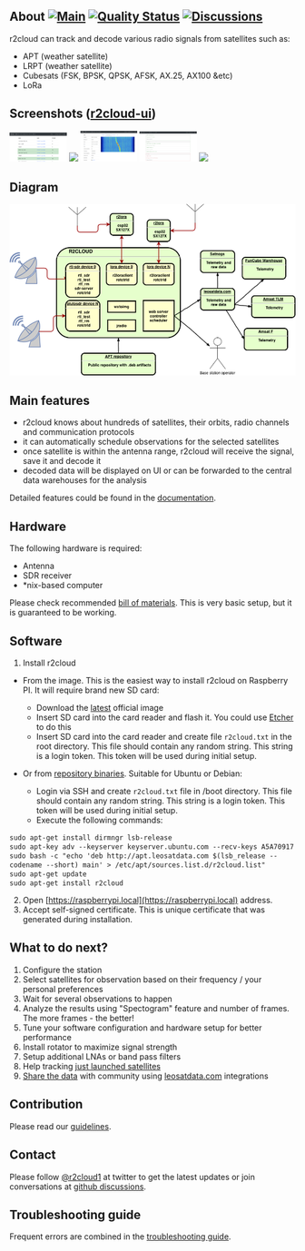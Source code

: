 ## About [![Main](https://github.com/dernasherbrezon/r2cloud/actions/workflows/build.yml/badge.svg)](https://github.com/dernasherbrezon/r2cloud/actions/workflows/build.yml) [![Quality Status](https://sonarcloud.io/api/project_badges/measure?project=ru.r2cloud%3Ar2cloud&metric=alert_status)](https://sonarcloud.io/dashboard?id=ru.r2cloud%3Ar2cloud) [![Discussions](https://img.shields.io/badge/discussions-chat-green)](https://github.com/dernasherbrezon/r2cloud/discussions)

r2cloud can track and decode various radio signals from satellites such as:

  - APT (weather satellite)
  - LRPT (weather satellite)
  - Cubesats (FSK, BPSK, QPSK, AFSK, AX.25, AX100 &etc)
  - LoRa
 
## Screenshots ([r2cloud-ui](https://github.com/dernasherbrezon/r2cloud-ui)) 

<img src="https://github.com/dernasherbrezon/r2cloud/raw/master/docs/screen1.png" width="20%">&nbsp;<img src="https://github.com/dernasherbrezon/r2cloud/raw/master/docs/screen2.png" width="20%">&nbsp;<img src="https://github.com/dernasherbrezon/r2cloud/raw/master/docs/screen3.png" width="20%">&nbsp;<img src="https://github.com/dernasherbrezon/r2cloud/raw/master/docs/screen4.png" width="20%">&nbsp;<img src="https://github.com/dernasherbrezon/r2cloud/raw/master/docs/screen5.png" width="18%">
 
## Diagram

![diagram](docs/diagram.png)

## Main features

 - r2cloud knows about hundreds of satellites, their orbits, radio channels and communication protocols
 - it can automatically schedule observations for the selected satellites
 - once satellite is within the antenna range, r2cloud will receive the signal, save it and decode it
 - decoded data will be displayed on UI or can be forwarded to the central data warehouses for the analysis

Detailed features could be found in the [documentation](https://github.com/dernasherbrezon/r2cloud/wiki/Features).

## Hardware

The following hardware is required:

 - Antenna
 - SDR receiver
 - *nix-based computer

Please check recommended [bill of materials](https://github.com/dernasherbrezon/r2cloud/wiki/Bill-of-materials). This is very basic setup, but it is guaranteed to be working.

## Software 

1. Install r2cloud
  - From the image. This is the easiest way to install r2cloud on Raspberry PI. It will require brand new SD card:
    - Download the [latest](http://apt.leosatdata.com/dist/image_2023-03-03-r2cloud-lite.zip) official image
    - Insert SD card into the card reader and flash it. You could use [Etcher](https://etcher.io) to do this
    - Insert SD card into the card reader and create file ```r2cloud.txt``` in the root directory. This file should contain any random string. This string is a login token. This token will be used during initial setup.
  
  - Or from [repository binaries](https://leosatdata.com/apt.html). Suitable for Ubuntu or Debian:
    - Login via SSH and create ```r2cloud.txt``` file in /boot directory. This file should contain any random string. This string is a login token. This token will be used during initial setup.
    - Execute the following commands:
```
sudo apt-get install dirmngr lsb-release
sudo apt-key adv --keyserver keyserver.ubuntu.com --recv-keys A5A70917
sudo bash -c "echo 'deb http://apt.leosatdata.com $(lsb_release --codename --short) main' > /etc/apt/sources.list.d/r2cloud.list"
sudo apt-get update
sudo apt-get install r2cloud
```
2. Open [https://raspberrypi.local](https://raspberrypi.local) address.
3. Accept self-signed certificate. This is unique certificate that was generated during installation.

## What to do next?

 1. Configure the station
 2. Select satellites for observation based on their frequency / your personal preferences
 3. Wait for several observations to happen
 4. Analyze the results using "Spectogram" feature and number of frames. The more frames - the better!
 5. Tune your software configuration and hardware setup for better performance
 6. Install rotator to maximize signal strength
 7. Setup additional LNAs or band pass filters 
 8. Help tracking [just launched satellites](https://github.com/dernasherbrezon/r2cloud/wiki/Tracking-newly-launched-satellites)
 9. [Share the data](https://github.com/dernasherbrezon/r2cloud/wiki/LEOSatData) with community using [leosatdata.com](https://leosatdata.com) integrations

## Contribution

Please read our [guidelines](https://github.com/dernasherbrezon/r2cloud/wiki/Contribution).

## Contact

Please follow [@r2cloud1](https://twitter.com/r2cloud1) at twitter to get the latest updates or join conversations at [github discussions](https://github.com/dernasherbrezon/r2cloud/discussions).

## Troubleshooting guide

Frequent errors are combined in the [troubleshooting guide](https://github.com/dernasherbrezon/r2cloud/wiki/Troubleshooting-guide).

